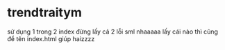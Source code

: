 # trendtraitym
sử dụng 1 trong 2 index đừng lấy cả 2 lỗi sml nhaaaaa
lấy cái nào thì cũng để tên index.html giúp haizzzz

